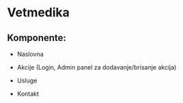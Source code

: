 # Vetmedika

## Komponente:

- Naslovna

- Akcije (Login, Admin panel za dodavanje/brisanje akcija)

- Usluge

- Kontakt
